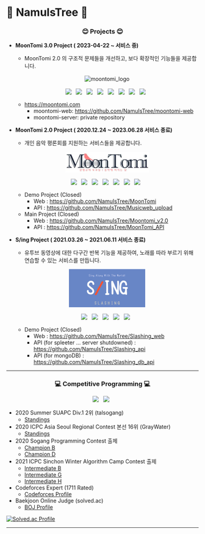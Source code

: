 # 🌳 NamuIsTree 🌳

<h3 align="center" style="border-bottom: none;"> 😊 Projects 😊 </h3>

  - **MoonTomi 3.0 Project ( 2023-04-22 ~ 서비스 중)**
    * MoonTomi 2.0 의 구조적 문제들을 개선하고, 보다 확장적인 기능들을 제공합니다.
      
    <p align="center">
      <img align="center" src="https://moontomi.netlify.app/icons/icon-192x192.png" width="100" alt="moontomi_logo" /> <br/> <br/>
      <img src="https://img.shields.io/badge/Vue.js-4FC08D.svg?style=flat-square&logo=vue.js&logoColor=white"/> &nbsp
      <img src="https://img.shields.io/badge/netlify-00C7B7.svg?style=flat-square&logo=netlify&logoColor=white"/> &nbsp
      <img src="https://img.shields.io/badge/PWA-5A0FC8.svg?style=flat-square&logo=PWA&logoColor=white"/> &nbsp
      <img src="https://img.shields.io/badge/NginX-%23009639.svg?&style=flat-square&logo=nginx&logoColor=white"/> &nbsp
      <img src="https://img.shields.io/badge/Gunicorn-499848.svg?&style=flat-square&logo=Gunicorn&logoColor=white"/> &nbsp
      <img src="https://img.shields.io/badge/FastAPI-009688.svg?&style=flat-square&logo=fastapi&logoColor=white"/> &nbsp
      <img src="https://img.shields.io/badge/MySQL-4479A1.svg?&style=flat-square&logo=MySQL&logoColor=white"/> &nbsp
      <img src="https://img.shields.io/badge/Amazon lightsail-FF9900?style=flat-square&logo=Amazon%20AWS&logoColor=white"/> &nbsp
    </p>
    
    + https://moontomi.com
      + moontomi-web: https://github.com/NamuIsTree/moontomi-web
      + moontomi-server: private repository
    

  - **MoonTomi 2.0 Project ( 2020.12.24 ~ 2023.06.28 서비스 종료)**
    * 개인 음악 평론회를 지원하는 서비스들을 제공합니다.
  
    <p align="center">
      <img align="center" src="./images/moontomi.jpg" width="220px" alt="moontomi_logo" /> <br/> <br/>
      <img src="https://img.shields.io/badge/React-61DAFB?style=flat-square&logo=React&logoColor=white"/></a> &nbsp
      <img src="https://img.shields.io/badge/CSS3-1572B6?style=flat-square&logo=CSS3&logoColor=white"/></a> &nbsp
      <img src="https://img.shields.io/badge/HTML5-E34F26?style=flat-square&logo=HTML5&logoColor=white"/></a> &nbsp
      <img src="https://img.shields.io/badge/Node.js-339933?style=flat-square&logo=Node.js&logoColor=white"/></a> &nbsp
      <img src="https://img.shields.io/badge/PM2-2B037A?style=flat-square&logo=PM2&logoColor=white"/></a> &nbsp
      <img src="https://img.shields.io/badge/MariaDB-003545?style=flat-square&logo=MariaDB&logoColor=white"/></a> &nbsp 
      <img src="https://img.shields.io/badge/Amazon lightsail-FF9900?style=flat-square&logo=Amazon%20AWS&logoColor=white"/> &nbsp
    </p>

    + Demo Project (Closed)
      + Web : https://github.com/NamuIsTree/MoonTomi
      + API : https://github.com/NamuIsTree/Musicweb_upload
    + Main Project (Closed)
      + Web : https://github.com/NamuIsTree/Moontomi_v2.0
      + API : https://github.com/NamuIsTree/MoonTomi_API

  - **S/ing Project ( 2021.03.26 ~ 2021.06.11 서비스 종료)**
    * 유투브 동영상에 대한 다구간 반복 기능을 제공하여, 노래를 따라 부르기 위해 연습할 수 있는 서비스를 만듭니다.
    
    <p align="center">
      <img align="center" src="./images/s_ing_2.jpg" width="200px" alt="s/ing_logo" /> <br/> <br/>
      <img src="https://img.shields.io/badge/React-61DAFB?style=flat-square&logo=React&logoColor=white"/></a> &nbsp
      <img src="https://img.shields.io/badge/Flask-000000?style=flat-square&logo=Flask&logoColor=white"/></a> &nbsp
      <img src="https://img.shields.io/badge/Node.js-339933?style=flat-square&logo=Node.js&logoColor=white"/></a> &nbsp
      <img src="https://img.shields.io/badge/MongoDB-47A248?style=flat-square&logo=MongoDB&logoColor=white"/></a> &nbsp
      <img src="https://img.shields.io/badge/Amazon AWS-232F3E?style=flat-square&logo=Amazon%20AWS&logoColor=white"/></a> &nbsp
    </p>

    + Demo Project (Closed)
      + Web : https://github.com/NamuIsTree/Slashing_web
      + API (for spleeter ... server shutdowned) : https://github.com/NamuIsTree/Slashing_api
      + API (for mongoDB)  : https://github.com/NamuIsTree/Slashing_db_api
---

<h3 align="center"> 💻 Competitive Programming 💻 </h3>
  
  <p align="center">
    <img src="https://img.shields.io/badge/C++-00599C?style=flat-square&logo=C%2B%2B&logoColor=white"/></a> &nbsp
    <img src="https://img.shields.io/badge/Java-007396?style=flat-square&logo=Java&logoColor=white"/></a> &nbsp
  </p>

  - 2020 Summer SUAPC Div.1 2위 (talsogang)
    + [Standings](https://icpc-sinchon.github.io/suapc)
  - 2020 ICPC Asia Seoul Regional Contest 본선 16위 (GrayWater)
    + [Standings](https://icpc.global/regionals/finder/Seoul-2020/standings)
  - 2020 Sogang Programming Contest 출제
    + [Champion B](https://www.acmicpc.net/problem/20292)
    + [Champion D](https://www.acmicpc.net/problem/20294)
  - 2021 ICPC Sinchon Winter Algorithm Camp Contest 출제 
    + [Intermediate B](https://www.acmicpc.net/problem/20928)
    + [Intermediate G](https://www.acmicpc.net/problem/20933)
    + [Intermediate H](https://www.acmicpc.net/problem/20934)
  - Codeforces Expert (1711 Rated)
    + [Codeforces Profile](https://codeforces.com/profile/NamuTree)
  - Baekjoon Online Judge (solved.ac)
    + [BOJ Profile](https://www.acmicpc.net/user/woonikim)

  [![Solved.ac Profile](http://mazassumnida.wtf/api/v2/generate_badge?boj=woonikim)](https://solved.ac/woonikim/) 

---
